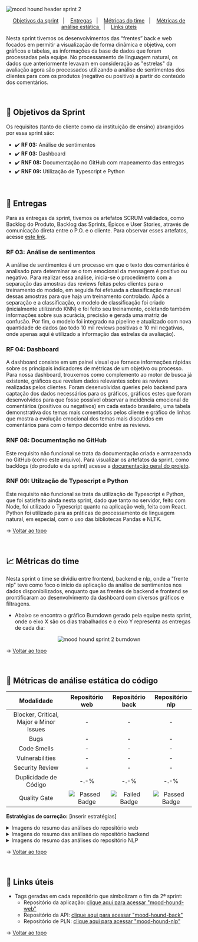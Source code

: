 <span id="topo">

![mood hound header sprint 2](https://github.com/The-Bugger-Ducks/mood-hound-documentation/assets/79321198/e5188155-320e-4cd6-bf54-7fe80e95ac92)

<p align="center">
    <a href="#objetivos">Objetivos da sprint</a>  &nbsp |&nbsp &nbsp
    <a href="#entregas">Entregas</a> &nbsp |&nbsp &nbsp
    <a href="#metricas">Métricas do time</a> &nbsp |&nbsp &nbsp
    <a href="#analise">Métricas de análise estática </a> &nbsp |&nbsp &nbsp
    <a href="#links">Links úteis</a>
</p>

Nesta sprint tivemos os desenvolvimentos das “frentes” back e web focados em permitir a visualização de forma dinâmica e objetiva, com gráficos e tabelas, as informações da base de dados que foram processadas pela equipe. No processamento de linguagem natural, os dados que anteriormente levavam em consideração as "estrelas" da avaliação agora são processados utilizando a análise de sentimentos dos clientes para com os produtos (negativo ou positivo) a partir do conteúdo dos comentários.

<br />

<span id="objetivos">
    
## :dart: Objetivos da Sprint
Os requisitos (tanto do cliente como da instituição de ensino) abrangidos por essa sprint são:

- :heavy_check_mark: **RF 03:** Análise de sentimentos
- :heavy_check_mark: **RF 03:** Dashboard
- :heavy_check_mark: **RNF 08:** Documentação no GitHub com mapeamento das entregas
- :heavy_check_mark: **RNF 09:** Utilização de Typescript e Python

<br />

<span id="entregas">
        
## 📲 Entregas
Para as entregas da sprint, tivemos os artefatos SCRUM validados, como Backlog do Produto, Backlog das Sprints, Épicos e User Stories, através de comunicação direta entre o P.O. e o cliente. Para observar esses artefatos, acesse [este link](https://github.com/The-Bugger-Ducks/mood-hound-documentation#backlogs).

### RF 03: Análise de sentimentos
    
A análise de sentimentos é um processo em que o texto dos comentários é analisado para determinar se o tom emocional da mensagem é positivo ou negativo. Para realizar essa análise, inicia-se o procedimento com a separação das amostras das reviews feitas pelos clientes para o treinamento do modelo, em seguida foi efetuada a classificação manual dessas amostras para que haja um treinamento controlado. Após a separação e a classificação, o modelo de classificação foi criado (inicialmente utilizando KNN) e foi feito seu treinamento, coletando também informações sobre sua acurácia, precisão e gerada uma matriz de confusão. Por fim, o modelo foi integrado na pipeline e atualizado com nova quantidade de dados (ao todo 10 mil reviews positivas e 10 mil negativas, onde apenas aqui é utilizado a informação das estrelas da avaliação).

### RF 04: Dashboard

A dashboard consiste em um painel visual que fornece informações rápidas sobre os principais indicadores de métricas de um objetivo ou processo. Para nossa dashboard, trouxemos como complemento ao motor de busca já existente, gráficos que revelam dados relevantes sobre as reviews realizadas pelos clientes. Foram desenvolvidas queries pelo backend para captação dos dados necessários para os gráficos, gráficos estes que foram desenvolvidos para que fosse possível observar a incidência emocional de comentários (positivos ou negativos) em cada estado brasileiro, uma tabela demonstrativa dos temas mais comentados pelos cliente e gráfico de linhas que mostra a evolução emocional dos temas mais discutidos em comentários para com o tempo decorrido entre as reviews.

### RNF 08: Documentação no GitHub

Este requisito não funcional se trata da documentação criada e armazenada no GitHub (como este arquivo). Para visualizar os artefatos da sprint, como backlogs (do produto e da sprint) acesse a [documentação geral do projeto](https://github.com/The-Bugger-Ducks/mood-hound-documentation).

### RNF 09: Utilzação de Typescript e Python

Este requisito não funcional se trata da utilização de Typescript e Python, que foi satisfeito ainda nesta sprint, dado que tanto no servidor, feito com Node, foi utilizado o Typescript quanto na aplicação web, feita com React. Python foi utilizado para as práticas de processamento de linguagem natural, em especial, com o uso das bibliotecas Pandas e NLTK.

→ [Voltar ao topo](#topo)

<br />

<span id="metricas">
    
## :chart_with_upwards_trend: Métricas do time
Nesta sprint o time se dividiu entre frontend, backend e nlp, onde a "frente nlp" teve como foco o início da aplicação da análise de sentimentos nos dados disponibilizados, enquanto que as frentes de backend e frontend se prontificaram ao desenvolvimento da dashboard com diversos gráficos e filtragens. 
- Abaixo se encontra o gráfico Burndown gerado pela equipe nesta sprint, onde o eixo X são os dias trabalhados e o eixo Y representa as entregas de cada dia:
    
<div align="center">
    
![mood hound sprint 2 burndown](https://github.com/The-Bugger-Ducks/mood-hound-documentation/assets/79321198/f8e1e51d-f821-4c98-9640-3b45225f8a39)

</div>

→ [Voltar ao topo](#topo)

<br />

<span id="analise">

## 🐞 Métricas de análise estática do código

<div align="center">

|               Modalidade                |                                                Repositório web                                                |                                               Repositório back                                                |                                                Repositório nlp                                                |
| :-------------------------------------: | :-----------------------------------------------------------------------------------------------------------: | :-----------------------------------------------------------------------------------------------------------: | :-----------------------------------------------------------------------------------------------------------: |
| Blocker, Critical, Major e Minor Issues |                                                       -                                                       |                                                       -                                                       |                                                       -                                                       |
|                  Bugs                   |                                                       -                                                       |                                                       -                                                       |                                                       -                                                       |
|               Code Smells               |                                                       -                                                       |                                                       -                                                       |                                                       -                                                       |
|             Vulnerabilities             |                                                       -                                                       |                                                       -                                                       |                                                       -                                                       |
|             Security Review             |                                                       -                                                       |                                                       -                                                       |                                                       -                                                       |
|          Duplicidade de Código          |                                                     -.-%                                                      |                                                     -.-%                                                      |                                                     -.-%                                                      |
|              Quality Gate               | <img src="https://img.shields.io/badge/Waiting-000000?style=for-the-badge&logoColor=white" alt="Passed Badge"> | <img src="https://img.shields.io/badge/Waiting-000000?style=for-the-badge&logoColor=white" alt="Failed Badge"> | <img src="https://img.shields.io/badge/Waiting-000000?style=for-the-badge&logoColor=white" alt="Passed Badge"> |

</div>

**Estratégias de correção:** [inserir estratégias]

<details>
<summary>Imagens do resumo das análises do repositório web</summary>

[inserir imagens]

<!-- ![sonarqube web quality gate](https://github.com/The-Bugger-Ducks/mood-hound-documentation/assets/79321198/13a57cbd-7d9d-48f6-979c-91de96ad56a5)
![sonarqube web findings](https://github.com/The-Bugger-Ducks/mood-hound-documentation/assets/79321198/1e18698d-c683-4471-9e18-327012e3555a)
![sonarqube web duplications](https://github.com/The-Bugger-Ducks/mood-hound-documentation/assets/79321198/b23f5a1c-9a62-4484-9049-5eac8fb26ebb) -->

</details>

<details>
<summary>Imagens do resumo das análises do repositório backend</summary>

[inserir imagens]

<!-- ![sonarqube back quality gate](https://github.com/The-Bugger-Ducks/mood-hound-documentation/assets/79321198/aa986733-34d5-426d-b226-3124f71a9669)
![sonarqube back findings](https://github.com/The-Bugger-Ducks/mood-hound-documentation/assets/79321198/c901297b-d013-4bc7-a174-c1959556de14)
![sonarqube back duplications](https://github.com/The-Bugger-Ducks/mood-hound-documentation/assets/79321198/170f0a75-a40d-4b00-bb8d-96fa28fca891) -->

</details>

<details>
<summary>Imagens do resumo das análises do repositório NLP</summary>

[inserir imagens]

<!-- ![sonarqube nlp quality gate](https://github.com/The-Bugger-Ducks/mood-hound-documentation/assets/79321198/b87ce4b2-3fd6-4d0a-b817-b33283041378)
![sonarqube nlp findings](https://github.com/The-Bugger-Ducks/mood-hound-documentation/assets/79321198/0e9d4bca-8754-437b-a6aa-404fe82e503b)
![sonarqube nlp duplications](https://github.com/The-Bugger-Ducks/mood-hound-documentation/assets/79321198/c5d76b0f-05b9-4f43-908f-7554a17687cc) -->

</details>

→ [Voltar ao topo](#topo)

<span id="links">

<br/>
    
## :link: Links úteis

- Tags geradas em cada repositório que simbolizam o fim da 2ª sprint:
  - Repositório da aplicação: [clique aqui para acessar "mood-hound-web"](https://github.com/The-Bugger-Ducks/mood-hound-web)
  - Repositório da API: [clique aqui para acessar "mood-hound-back"](https://github.com/The-Bugger-Ducks/mood-hound-back)
  - Repositório de PLN: [clique aqui para acessar "mood-hound-nlp"](https://github.com/The-Bugger-Ducks/mood-hound-nlp)

→ [Voltar ao topo](#topo)
